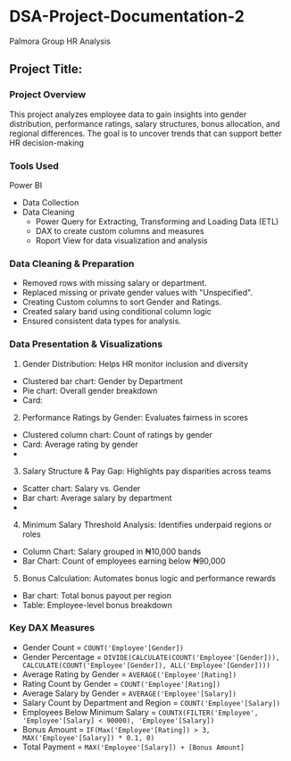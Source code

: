 # DSA-Project-Documentation-2
Palmora Group HR Analysis

## Project Title: 

### Project Overview
This project analyzes employee data to gain insights into gender distribution, performance ratings, salary structures, bonus allocation, and regional differences. The goal is to uncover trends that can support better HR decision-making

### Tools Used
Power BI
* Data Collection
* Data Cleaning
  - Power Query for Extracting, Transforming and Loading Data (ETL)
  - DAX to create custom columns and measures
  - Roport View for data visualization and analysis


### Data Cleaning & Preparation
- Removed rows with missing salary or department.
- Replaced missing or private gender values with "Unspecified".
- Creating Custom columns to sort Gender and Ratings.
- Created salary band using conditional column logic
- Ensured consistent data types for analysis.

### Data Presentation & Visualizations
1. Gender Distribution: Helps HR monitor inclusion and diversity
  - Clustered bar chart: Gender by Department
  - Pie chart: Overall gender breakdown
  - Card: 
2. Performance Ratings by Gender: Evaluates fairness in scores
  - Clustered column chart: Count of ratings by gender
  - Card: Average rating by gender
  -
3. Salary Structure & Pay Gap: Highlights pay disparities across teams
  - Scatter chart: Salary vs. Gender
  - Bar chart: Average salary by department
  - 

4. Minimum Salary Threshold Analysis: Identifies underpaid regions or roles
  - Column Chart: Salary grouped in ₦10,000 bands
  - Bar Chart: Count of employees earning below ₦90,000

5. Bonus Calculation: Automates bonus logic and performance rewards 
  - Bar chart: Total bonus payout per region
  - Table: Employee-level bonus breakdown
 
### Key DAX Measures
- Gender Count = `COUNT('Employee'[Gender])`
- Gender Percentage = `DIVIDE(CALCULATE(COUNT('Employee'[Gender])), CALCULATE(COUNT('Employee'[Gender]), ALL('Employee'[Gender])))`
- Average Rating by Gender = `AVERAGE('Employee'[Rating])`
- Rating Count by Gender = `COUNT('Employee'[Rating])`
- Average Salary by Gender = `AVERAGE('Employee'[Salary])`
- Salary Count by Department and Region = `COUNT('Employee'[Salary])`
- Employees Below Minimum Salary = `COUNTX(FILTER('Employee', 'Employee'[Salary] < 90000), 'Employee'[Salary])`
- Bonus Amount = `IF(Max('Employee'[Rating]) > 3, MAX('Employee'[Salary]) * 0.1, 0)`
- Total Payment = `MAX('Employee'[Salary]) + [Bonus Amount]`

  

